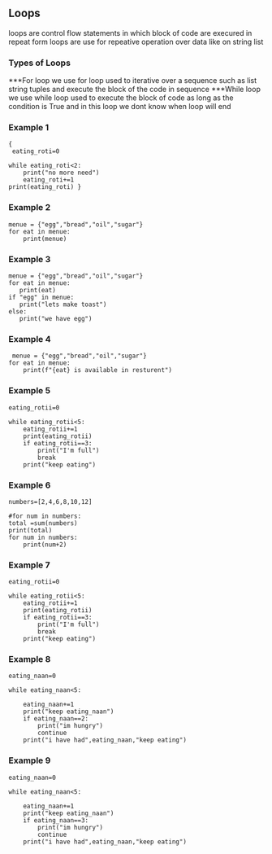## Loops
loops are control flow statements in which block of code are execured in repeat form
loops are use for repeative operation over data like on string list
### Types of Loops
***For loop we use for loop used to iterative over a sequence such as list string tuples and execute the block of the code in sequence
***While loop we use while loop used to execute the block of code as long as the condition is True and in this loop we dont know when loop will end

### Example 1

```
{
 eating_roti=0

while eating_roti<2:
    print("no more need")
    eating_roti+=1
print(eating_roti) }
```
### Example 2
```
menue = {"egg","bread","oil","sugar"}
for eat in menue:
    print(menue)
```
### Example 3
 ```
 menue = {"egg","bread","oil","sugar"}
for eat in menue:
    print(eat)
if "egg" in menue:
    print("lets make toast")
else:
    print("we have egg")
 ```   

 ### Example 4
```
 menue = {"egg","bread","oil","sugar"}
for eat in menue:
    print(f"{eat} is available in resturent")
```
### Example 5
```
eating_rotii=0

while eating_rotii<5:
    eating_rotii+=1
    print(eating_rotii)
    if eating_rotii==3:
        print("I'm full")
        break
    print("keep eating")

```
### Example 6

```
numbers=[2,4,6,8,10,12]

#for num in numbers:
total =sum(numbers)
print(total)
for num in numbers:
    print(num+2)
```
### Example 7

```
eating_rotii=0

while eating_rotii<5:
    eating_rotii+=1
    print(eating_rotii)
    if eating_rotii==3:
        print("I'm full")
        break
    print("keep eating")

```
### Example 8

```
eating_naan=0

while eating_naan<5:
    
    eating_naan+=1
    print("keep eating_naan")
    if eating_naan==2:
        print("im hungry")
        continue
    print("i have had",eating_naan,"keep eating")

```
### Example 9

```
eating_naan=0

while eating_naan<5:
    
    eating_naan+=1
    print("keep eating_naan")
    if eating_naan==3:
        print("im hungry")
        continue
    print("i have had",eating_naan,"keep eating")

